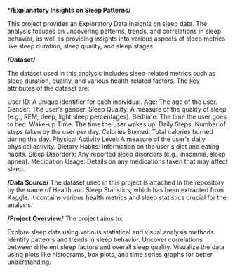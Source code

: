 ***/Explanatory Insights on Sleep Patterns/**


This project provides an Exploratory Data Insignts on sleep data. The analysis focuses on uncovering patterns, trends, and correlations in sleep behavior, as well as providing insights into various aspects of sleep metrics like sleep duration, sleep quality, and sleep stages.

**/Dataset/**

The dataset used in this analysis includes sleep-related metrics such as sleep duration, quality, and various health-related factors. The key attributes of the dataset are:

User ID: A unique identifier for each individual.
Age: The age of the user.
Gender: The user's gender.
Sleep Quality: A measure of the quality of sleep (e.g., REM, deep, light sleep percentages).
Bedtime: The time the user goes to bed.
Wake-up Time: The time the user wakes up.
Daily Steps: Number of steps taken by the user per day.
Calories Burned: Total calories burned during the day.
Physical Activity Level: A measure of the user's daily physical activity.
Dietary Habits: Information on the user's diet and eating habits.
Sleep Disorders: Any reported sleep disorders (e.g., insomnia, sleep apnea).
Medication Usage: Details on any medications taken that may affect sleep.

**/Data Source/**
The dataset used in this project is attached in the repository by the name of Health and Sleep Statistics, which has been extracted from Kaggle. It contains various health metrics and sleep statistics crucial for the analysis.

**/Project Overview/**
The project aims to:

Explore sleep data using various statistical and visual analysis methods.
Identify patterns and trends in sleep behavior.
Uncover correlations between different sleep factors and overall sleep quality.
Visualize the data using plots like histograms, box plots, and time series graphs for better understanding.
